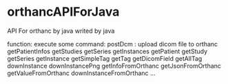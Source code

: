 # orthancAPIForJava
API For orthanc  by java
writed by java

function: 
  execute  some command:
    postDcm : upload dicom file to orthanc
    getPatientInfos 
    getStudies
    getSeries
    getInstances
    getPatient
    getStudy
    getSeries
    getInstance
    getSimpleTag
    getTag
    getDicomField
    getAllTag
    downInstance
    downInstancePng
    getInfoFromOrthanc
    getJsonFromOrthanc
    getValueFromOrthanc
    downInstanceFromOrthanc
    ...


